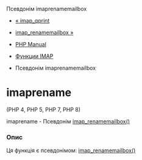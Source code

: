 Псевдонім imaprenamemailbox

-   [« imap\_qprint](function.imap-qprint.html)
    
-   [imap\_renamemailbox »](function.imap-renamemailbox.html)
    
-   [PHP Manual](index.html)
    
-   [Функции IMAP](ref.imap.html)
    
-   Псевдонім imaprenamemailbox
    

# imaprename

(PHP 4, PHP 5, PHP 7, PHP 8)

imaprename - Псевдонім [imap\_renamemailbox()](function.imap-renamemailbox.html)

### Опис

Ця функція є псевдонімом: [imap\_renamemailbox()](function.imap-renamemailbox.html)